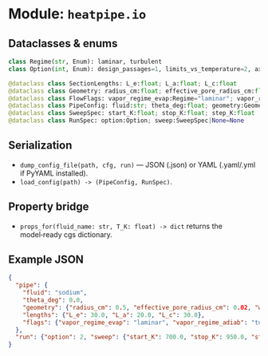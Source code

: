 # Module: `heatpipe.io`

## Dataclasses & enums
```python
class Regime(str, Enum): laminar, turbulent
class Option(int, Enum): design_passages=1, limits_vs_temperature=2, axial_profiles=3, design_dimension=4

@dataclass class SectionLengths: L_e:float; L_a:float; L_c:float
@dataclass class Geometry: radius_cm:float; effective_pore_radius_cm:float=0.0; wavelength_cm:float|None=None; passages:int=1
@dataclass class FlowFlags: vapor_regime_evap:Regime="laminar"; vapor_regime_adiab:Regime="laminar"; vapor_regime_cond:Regime="laminar"
@dataclass class PipeConfig: fluid:str; theta_deg:float; geometry:Geometry; lengths:SectionLengths; flags:FlowFlags
@dataclass class SweepSpec: start_K:float; stop_K:float; step_K:float
@dataclass class RunSpec: option:Option; sweep:SweepSpec|None=None
```

## Serialization
- `dump_config_file(path, cfg, run)` — JSON (.json) or YAML (.yaml/.yml if PyYAML installed).
- `load_config(path) -> (PipeConfig, RunSpec)`.

## Property bridge
- `props_for(fluid_name: str, T_K: float) -> dict` returns the model‑ready cgs dictionary.

## Example JSON
```json
{
  "pipe": {
    "fluid": "sodium",
    "theta_deg": 0.0,
    "geometry": {"radius_cm": 0.5, "effective_pore_radius_cm": 0.02, "wavelength_cm": 0.05, "passages": 6},
    "lengths": {"L_e": 30.0, "L_a": 20.0, "L_c": 30.0},
    "flags": {"vapor_regime_evap": "laminar", "vapor_regime_adiab": "turbulent", "vapor_regime_cond": "laminar"}
  },
  "run": {"option": 2, "sweep": {"start_K": 700.0, "stop_K": 950.0, "step_K": 25.0}}
}
```
